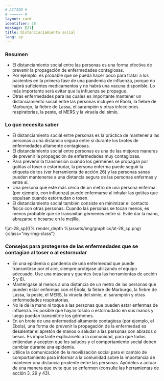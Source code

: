 ```yaml
---
# ACTION #
# ====== #
layout: card
identifier: 28
message: [21]
title: Distanciaciamiento social
lang: sp
---
```


### Resumen

- El distanciamiento social entre las personas es una forma efectiva de prevenir la propagación de enfermedades contagiosas.
- Por ejemplo, es probable que se pueda hacer poco para tratar a los pacientes en la primera fase de una pandemia de influenza, porque no habrá suficientes medicamentos y no habrá una vacuna disponible. Lo más importante será evitar que la influenza se propague.
- Otras enfermedades para las cuales es importante mantener un distanciamiento social entre las personas incluyen el Ébola<a class="crosslink" href="{% render_depth %}{% render_link disease|17 %}"><i class="fas fa-external-link-alt" aria-hidden="true"></i></a>, la fiebre de Marburgo<a class="crosslink" href="{% render_depth %}{% render_link disease|19 %}"><i class="fas fa-external-link-alt" aria-hidden="true"></i></a>, la fiebre de Lassa<a class="crosslink" href="{% render_depth %}{% render_link disease|18 %}"><i class="fas fa-external-link-alt" aria-hidden="true"></i></a>, el sarampión<a class="crosslink" href="{% render_depth %}{% render_link disease|8 %}"><i class="fas fa-external-link-alt" aria-hidden="true"></i></a> y otras infecciones respiratorias, la peste<a class="crosslink" href="{% render_depth %}{% render_link disease|20 %}"><i class="fas fa-external-link-alt" aria-hidden="true"></i></a>, el MERS<a class="crosslink" href="{% render_depth %}{% render_link disease|24 %}"><i class="fas fa-external-link-alt" aria-hidden="true"></i></a> y la viruela del simio<a class="crosslink" href="{% render_depth %}{% render_link disease|25 %}"><i class="fas fa-external-link-alt" aria-hidden="true"></i></a>.

### Lo que necesita saber

- El distanciamiento social entre personas es la práctica de mantener a las personas a una distancia segura entre sí durante los brotes de enfermedades altamente contagiosas.
- El distanciamiento social entre personas es una de las mejores maneras de prevenir la propagación de enfermedades muy contagiosas.
- Para prevenir la transmisión cuando los gérmenes se propagan por gotitas al toser o estornudar, la persona enferma puede seguir la etiqueta de tos (ver herramienta de acción 26<a class="crosslink" href="{% render_depth %}{% render_link action|26 %}"><i class="fas fa-external-link-alt" aria-hidden="true"></i></a>) y las personas sanas pueden mantenerse a una distancia segura de las personas enfermas y entre sí.
- Una persona que este más cerca de un metro de una persona enferma (por ejemplo, con influenza) puede enfermarse al inhalar las gotitas que expulsan cuando estornudan o tosen.
- El distanciamiento social también consiste en minimizar el contacto físico con otras personas. Cuando las personas se tocan menos, es menos probable que se transmitan gérmenes entre sí. Evite dar la mano, abrazarse o besarse en la mejilla.

![at-28_sp]({% render_depth %}assets/img/graphics/at-28_sp.png){:class="my-img-class"}

### Consejos para protegerse de las enfermedades que se contagian al toser o al estornudar
- En una epidemia o pandemia de una enfermedad que puede transmitirse por el aire, siempre protéjase utilizando el equipo adecuado. Use una máscara y guantes (vea las herramientas de acción 5<a class="crosslink" href="{% render_depth %}{% render_link action|5 %}"><i class="fas fa-external-link-alt" aria-hidden="true"></i></a> y 6<a class="crosslink" href="{% render_depth %}{% render_link action|6 %}"><i class="fas fa-external-link-alt" aria-hidden="true"></i></a>).
- Manténgase al menos a una distancia de un metro de las personas que pueden estar enfermas con el Ébola, la fiebre de Marburgo, la fiebre de Lassa, la peste, el MERS, la viruela del simio, el sarampión y otras enfermedades respiratorias.
- No le dé la mano ni toque a las personas que pueden estar enfermas de influenza. Es posible que hayan tosido o estornudado en sus manos y luego puedan transmitirle los gérmenes.
- En un brote de una enfermedad altamente contagiosa (por ejemplo, el Ébola), una forma de prevenir la propagación de la enfermedad es desalentar el apretón de manos o saludar a las personas con abrazos o besos. Es importante explicárselo a la comunidad, para que todos entiendan y acepten que los saludos y el comportamiento social deben cambiar durante una epidemia.
- Utilice la comunicación de la movilización social para el cambio de comportamiento para informar a la comunidad sobre la importancia de mantener una distancia prudente entre las personas. Ayúdelos a actuar de una manera que evite que se enfermen (consulte las herramientas de acción 3<a class="crosslink" href="{% render_depth %}{% render_link action|3 %}"><i class="fas fa-external-link-alt" aria-hidden="true"></i></a>, 29<a class="crosslink" href="{% render_depth %}{% render_link action|29 %}"><i class="fas fa-external-link-alt" aria-hidden="true"></i></a> y 43<a class="crosslink" href="{% render_depth %}{% render_link action|43 %}"><i class="fas fa-external-link-alt" aria-hidden="true"></i></a>).
